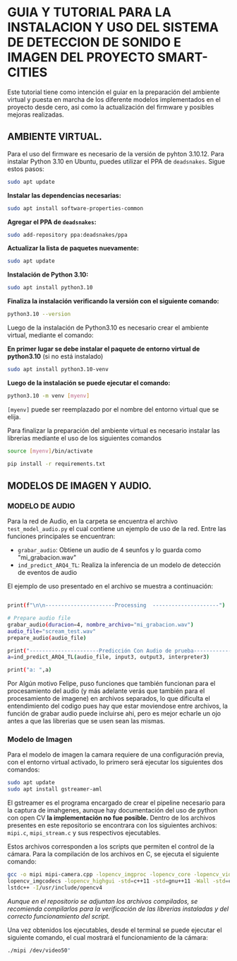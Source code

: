 # GUIA Y TUTORIAL PARA LA INSTALACION Y USO DEL SISTEMA DE DETECCION DE SONIDO E IMAGEN DEL PROYECTO SMART-CITIES

Este tutorial tiene como intención el guiar en la preparación del ambiente virtual y puesta en marcha de los diferente modelos implementados en el proyecto desde cero, asi como la actualización del firmware y posibles mejoras realizadas. 

## AMBIENTE VIRTUAL.
Para el uso del firmware es necesario de la versión de pyhton 3.10.12. Para instalar Python 3.10 en Ubuntu, puedes utilizar el PPA de `deadsnakes`. Sigue estos pasos:

```bash
sudo apt update
```

**Instalar las dependencias necesarias:**
```bash
sudo apt install software-properties-common
```

**Agregar el PPA de `deadsnakes`:**
```bash
sudo add-repository ppa:deadsnakes/ppa
```

**Actualizar la lista de paquetes nuevamente:**
```bash
sudo apt update
```

**Instalación de Python 3.10:**
```bash
sudo apt install python3.10
```

**Finaliza la instalación verificando la versión con el siguiente comando:** 
```bash
python3.10 --version
```

Luego de la instalación de Python3.10 es necesario crear el ambiente virtual, mediante el comando:

**En primer lugar se debe instalar el paquete de entorno virtual de python3.10** (si no está instalado)
```bash
sudo apt install python3.10-venv
```

**Luego de la instalación se puede ejecutar el comando:**
```bash
python3.10 -m venv [myenv]
```

`[myenv]` puede ser reemplazado por el nombre del entorno virtual que se elija. 

Para finalizar la preparación del ambiente virtual es necesario instalar las librerias mediante el uso de los siguientes comandos

```bash
source [myenv]/bin/activate

pip install -r requirements.txt
```

## MODELOS DE IMAGEN Y AUDIO. 
### MODELO DE AUDIO
Para la red de Audio, en la carpeta se encuentra el archivo ```test_model_audio.py``` el cual contiene un ejemplo de uso de la red. Entre las funciones principales se encuentran:
+ ```grabar_audio```: Obtiene un audio de 4 seunfos y lo guarda como "mi_grabacion.wav"
+ ```ind_predict_ARQ4_TL```: Realiza la inferencia de un modelo de detección de eventos de audio

El ejemplo de uso presentado en el archivo se muestra a continuación:
```bash

print(f"\n\n----------------------Processing  ---------------------")

# Prepare audio file
grabar_audio(duracion=4, nombre_archivo="mi_grabacion.wav")
audio_file="scream_test.wav"
prepare_audio(audio_file)

print("----------------------Predicción Con Audio de prueba---------------------")
a=ind_predict_ARQ4_TL(audio_file, input3, output3, interpreter3)

print("a: ",a)


```
Por Algún motivo Felipe, puso funciones que también funcionan para el procesamiento del audio (y más adelante verás que también para el procesamiento de imagene) en archivos separados, lo que dificulta el entendimiento del codigo pues hay que estar moviendose entre archivos, la función de grabar audio puede incluirse ahi, pero es mejor echarle un ojo antes a que las librerias que se usen sean las mismas. 

### Modelo de Imagen



Para el modelo de imagen la camara requiere de una configuración previa, con el entorno virtual activado, lo primero será ejecutar los siguientes dos comandos:

```bash
sudo apt update
sudo apt install gstreamer-aml
```

El gstreamer es el programa encargado de crear el pipeline necesario para la captura de imahgenes, aunque hay documentación del uso de python con open CV **la implementación no fue posible.** Dentro de los archivos presentes en este repositorio se encontrara con los siguientes archivos: ```mipi.c```, ```mipi_stream.c``` y sus respectivos ejecutables. 

Estos archivos corresponden a los scripts que permiten el control de la cámara. Para la compilación de los archivos en C, se ejecuta el siguiente comando:

```bash
gcc -o mipi mipi-camera.cpp -lopencv_imgproc -lopencv_core -lopencv_videoio -
lopencv_imgcodecs -lopencv_highgui -std=c++11 -std=gnu++11 -Wall -std=c++11 -
lstdc++ -I/usr/include/opencv4
```

*Aunque en el repositorio se adjuntan los archivos compilados, se recomienda compilarlos para la verificación de las librerias instaladas y del correcto funcionamiento del script.*

Una vez obtenidos los ejecutables, desde el terminal se puede ejecutar el siguiente comando, el cual mostrará el funcionamiento de la cámara:

```bash
./mipi /dev/video50"
```


